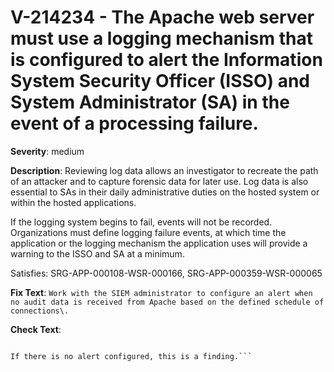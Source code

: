 # V-214234 - The Apache web server must use a logging mechanism that is configured to alert the Information System Security Officer (ISSO) and System Administrator (SA) in the event of a processing failure.

**Severity**: medium

**Description**:
Reviewing log data allows an investigator to recreate the path of an attacker and to capture forensic data for later use. Log data is also essential to SAs in their daily administrative duties on the hosted system or within the hosted applications.

If the logging system begins to fail, events will not be recorded. Organizations must define logging failure events, at which time the application or the logging mechanism the application uses will provide a warning to the ISSO and SA at a minimum.

Satisfies: SRG-APP-000108-WSR-000166, SRG-APP-000359-WSR-000065

**Fix Text**:
```Work with the SIEM administrator to configure an alert when no audit data is received from Apache based on the defined schedule of connections\.```

**Check Text**:
```Work with the SIEM administrator to determine if an alert is configured when audit data is no longer received as expected.

If there is no alert configured, this is a finding.```
